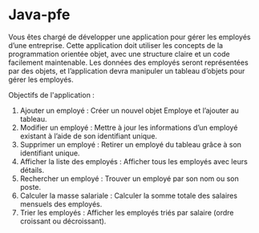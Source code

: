 # Java-pfe
Vous êtes chargé de développer une application pour gérer les employés d’une entreprise. Cette
application doit utiliser les concepts de la programmation orientée objet, avec une structure claire
et un code facilement maintenable. Les données des employés seront représentées par des objets, et
l’application devra manipuler un tableau d’objets pour gérer les employés.

Objectifs de l'application :
1. Ajouter un employé : Créer un nouvel objet Employe et l’ajouter au tableau.
2. Modifier un employé : Mettre à jour les informations d’un employé existant à l’aide de son
identifiant unique.
3. Supprimer un employé : Retirer un employé du tableau grâce à son identifiant unique.
4. Afficher la liste des employés : Afficher tous les employés avec leurs détails.
5. Rechercher un employé : Trouver un employé par son nom ou son poste.
6. Calculer la masse salariale : Calculer la somme totale des salaires mensuels des employés.
7. Trier les employés : Afficher les employés triés par salaire (ordre croissant ou décroissant).
